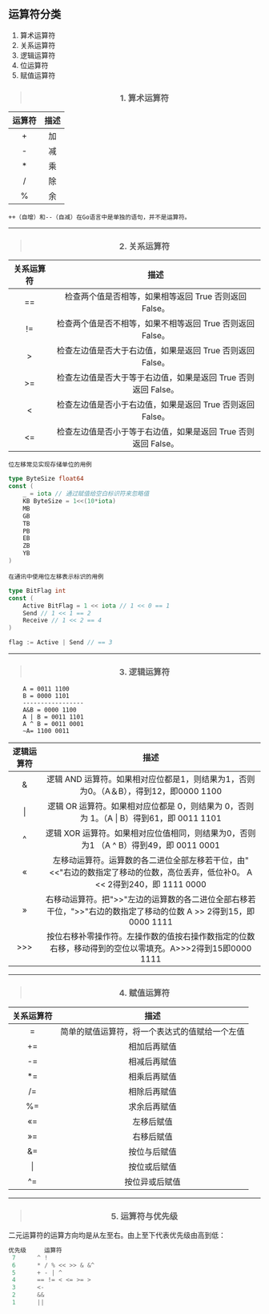 ## 运算符分类
1. 算术运算符
2. 关系运算符
3. 逻辑运算符
4. 位运算符
5. 赋值运算符

> <h3 style="text-align: center;"> 1. 算术运算符 </h3>

| 运算符   |  描述   |
| :----: | :----:|
| + | 加 |
| - | 减 |
| * | 乘 |
| / | 除 |
| % | 余 |

`++（自增）和--（自减）在Go语言中是单独的语句，并不是运算符。`

--- 

> <h3 style="text-align: center;"> 2. 关系运算符 </h3>

| 关系运算符   |  描述   |
| :----: | :----:|
| == | 检查两个值是否相等，如果相等返回 True 否则返回 False。 |
| != | 检查两个值是否不相等，如果不相等返回 True 否则返回 False。 |
| >  | 检查左边值是否大于右边值，如果是返回 True 否则返回 False。 |
| >= | 检查左边值是否大于等于右边值，如果是返回 True 否则返回 False。 |
| <  | 检查左边值是否小于右边值，如果是返回 True 否则返回 False。 |
| <= | 检查左边值是否小于等于右边值，如果是返回 True 否则返回 False。 |

`位左移常见实现存储单位的用例`
```go
type ByteSize float64
const (
    _ = iota // 通过赋值给空白标识符来忽略值
    KB ByteSize = 1<<(10*iota)
    MB
    GB
    TB
    PB
    EB
    ZB
    YB
)
```
`在通讯中使用位左移表示标识的用例`
```go
type BitFlag int
const (
    Active BitFlag = 1 << iota // 1 << 0 == 1
    Send // 1 << 1 == 2
    Receive // 1 << 2 == 4
)

flag := Active | Send // == 3
```

--- 

> <h3 style="text-align: center;"> 3. 逻辑运算符 </h3>

        A = 0011 1100
        B = 0000 1101
        -----------------
        A&B = 0000 1100
        A | B = 0011 1101
        A ^ B = 0011 0001
        ~A= 1100 0011

| 逻辑运算符   |  描述   |
| :----:     | :----: |
| & | 逻辑 AND 运算符。如果相对应位都是1，则结果为1，否则为0。（A＆B），得到12，即0000 1100 |
| \| | 逻辑 OR 运算符。如果相对应位都是 0，则结果为 0，否则为 1。（A \| B）得到61，即 0011 1101 |
| ^ | 逻辑 XOR 运算符。如果相对应位值相同，则结果为0，否则为1	（A ^ B）得到49，即 0011 0001 |
| « | 左移动运算符。运算数的各二进位全部左移若干位，由"<<"右边的数指定了移动的位数，高位丢弃，低位补0。	A << 2得到240，即 1111 0000 |
| » | 右移动运算符。把">>"左边的运算数的各二进位全部右移若干位，">>"右边的数指定了移动的位数	A >> 2得到15，即 0000 1111 |
| >>> | 按位右移补零操作符。左操作数的值按右操作数指定的位数右移，移动得到的空位以零填充。A>>>2得到15即0000 1111 |

--- 

> <h3 style="text-align: center;"> 4. 赋值运算符 </h3>  
| 关系运算符   |  描述   |
| :----: | :----:|
| = | 简单的赋值运算符，将一个表达式的值赋给一个左值 |
| += | 相加后再赋值 |
| -= | 相减后再赋值 |
| *= | 相乘后再赋值 |
| /= | 相除后再赋值 |
| %= | 求余后再赋值 |
| «= | 左移后赋值 |
| »= | 右移后赋值 |
| &= | 按位与后赋值 |
| \| | 按位或后赋值 |
| ^= | 按位异或后赋值 |

--- 

> <h3 style="text-align: center;"> 5. 运算符与优先级 </h3>

二元运算符的运算方向均是从左至右。由上至下代表优先级由高到低：
```go
优先级     运算符
 7      ^ !
 6      * / % << >> & &^
 5      + - | ^
 4      == != < <= >= >
 3      <-
 2      &&
 1      ||
 ```

